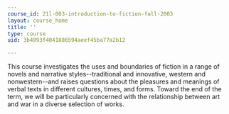 ```yaml
---
course_id: 21l-003-introduction-to-fiction-fall-2003
layout: course_home
title: ''
type: course
uid: 3b4993f4041886594aeef45ba77a2b12

---
```

This course investigates the uses and boundaries of fiction in a range of novels and narrative styles--traditional and innovative, western and nonwestern--and raises questions about the pleasures and meanings of verbal texts in different cultures, times, and forms. Toward the end of the term, we will be particularly concerned with the relationship between art and war in a diverse selection of works.
